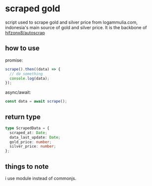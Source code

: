 # scraped gold

script used to scrape gold and silver price from logammulia.com, indonesia's main source of gold and silver price. It is the backbone of [hifzonx8/autoscrap](https://github.com/hifzonx8/autoscrap)
## how to use

promise:

```ts
scrape().then((data) => {
  // do something
  console.log(data);
});
```

async/await:

```ts
const data = await scrape();
```

## return type

```ts
type ScrapedData = {
  scraped_at: Date;
  data_last_update: Date;
  gold_price: number;
  silver_price: number;
};
```

## things to note

i use module instead of commonjs.
